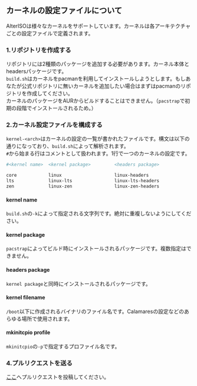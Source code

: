 ## カーネルの設定ファイルについて

AlterISOは様々なカーネルをサポートしています。カーネルは各アーキテクチャごとの設定ファイルで定義されます。


### 1.リポジトリを作成する
リポジトリには2種類のパッケージを追加する必要があります。カーネル本体とheadersパッケージです。  
`build.sh`はカーネルをpacmanを利用してインストールしようとします。もしあなたが公式リポジトリに無いカーネルを追加したい場合はまずはpacmanのリポジトリを作成してください。  
カーネルのパッケージをAURからビルドすることはできません。（`pacstrap`で初期の段階でインストールされるため。）


### 2.カーネル設定ファイルを構成する

`kernel-<arch>`はカーネルの設定の一覧が書かれたファイルです。構文は以下の通りになっており、`build.sh`によって解析されます。  
`#`から始まる行はコメントとして扱われます。1行で一つのカーネルの設定です。  

```bash
#<kernel name>  <kernel package>         <headers package>              <kernel filename>              <mkinitcpio profile>

core            linux                    linux-headers                  vmlinuz-linux                  linux
lts             linux-lts                linux-lts-headers              vmlinuz-linux-lts              linux-lts
zen             linux-zen                linux-zen-headers              vmlinuz-linux-zen              linux-zen
```

#### kernel name
`build.sh`の`-k`によって指定される文字列です。絶対に重複しないようにしてください。  

#### kernel package
`pacstrap`によってビルド時にインストールされるパッケージです。複数指定はできません。

#### headers package
`kernel package`と同時にインストールされるパッケージです。

#### kernel filename
`/boot`以下に作成されるバイナリのファイル名です。Calamaresの設定などのあらゆる場所で使用されます。

#### mkinitcpio profile
`mkinitcpio`の`-p`で指定するプロファイル名です。


### 4.プルリクエストを送る
[ここ](https://github.com/FascodeNet/alterlinux/pulls)へプルリクエストを投稿してください。  

